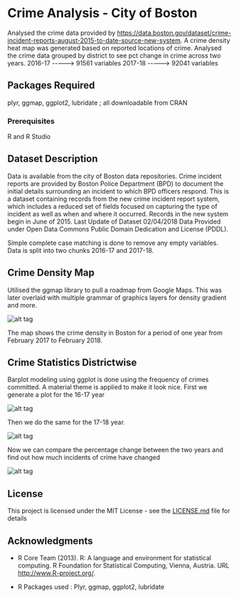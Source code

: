 # Crime Analysis - City of Boston

Analysed the crime data provided by https://data.boston.gov/dataset/crime-incident-reports-august-2015-to-date-source-new-system. 
A crime density heat map was generated based on reported locations of crime.
Analysed the crime data grouped by district to see pct change in crime across two years.
2016-17 -----> 91561 variables
2017-18 -----> 92041 variables

## Packages Required

plyr, ggmap, ggplot2, lubridate ; all downloadable from CRAN

### Prerequisites

R and R Studio

## Dataset Description

Data is available from the city of Boston data repositories. Crime incident reports are provided by Boston Police Department (BPD) to document the initial details surrounding an incident to which BPD officers respond. This is a dataset containing records from the new crime incident report system, which includes a reduced set of fields focused on capturing the type of incident as well as when and where it occurred. Records in the new system begin in June of 2015.
Last Update of Dataset 02/04/2018 
Data Provided under Open Data Commons Public Domain Dedication and License (PDDL).

Simple complete case matching is done to remove any empty variables. Data is split into two chunks 2016-17 and 2017-18.

## Crime Density Map

Utilised the ggmap library to pull a roadmap from Google Maps. This was later overlaid with multiple grammar of graphics layers for density gradient and more.

![alt tag](https://user-images.githubusercontent.com/10093954/36330214-d1dc9344-1336-11e8-9b17-cb1a66cdea23.jpeg)

The map shows the crime density in Boston for a period of one year from February 2017 to February 2018. 

## Crime Statistics Districtwise

Barplot modeling using ggplot is done using the frequency of crimes committed.
A material theme is applied to make it look nice. First we generate a plot for the 16-17 year

![alt tag](https://user-images.githubusercontent.com/10093954/36330202-c209c126-1336-11e8-81ac-41a0234bc28b.jpeg)

Then we do the same for the 17-18 year.

![alt tag](https://user-images.githubusercontent.com/10093954/36330213-d1d155a6-1336-11e8-8536-bf77e99450e5.jpeg)

Now we can compare the percentage change between the two years and find out how much incidents of crime have changed

![alt tag](https://user-images.githubusercontent.com/10093954/36330215-d1e90052-1336-11e8-8052-07571a413c82.jpeg)

## License

This project is licensed under the MIT License - see the [LICENSE.md](LICENSE.md) file for details

## Acknowledgments

*  R Core Team (2013). R: A language and environment for statistical
  computing. R Foundation for Statistical Computing, Vienna, Austria.
  URL http://www.R-project.org/.

* R Packages used : Plyr, ggmap, ggplot2, lubridate
